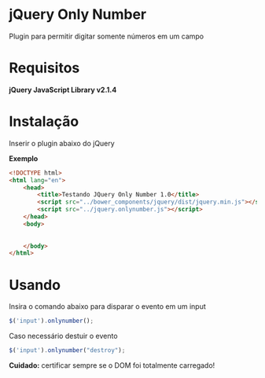 # jQuery Only Number 
Plugin para permitir digitar somente números em um campo

# Requisitos

**jQuery JavaScript Library v2.1.4**

# Instalação

Inserir o plugin abaixo do jQuery

**Exemplo**
```html
<!DOCTYPE html>
<html lang="en">
	<head>
		<title>Testando JQuery Only Number 1.0</title>
		<script src="../bower_components/jquery/dist/jquery.min.js"></script>
        <script src="../jquery.onlynumber.js"></script>
	</head>
	<body>
           
           
	</body>
</html>
```

# Usando

Insira o comando abaixo para disparar o evento em um input

```javascript
$('input').onlynumber();
```

Caso necessário destuir o evento 

```javascript
$('input').onlynumber("destroy");
```

**Cuidado:** 
certificar sempre se o DOM foi totalmente carregado!

